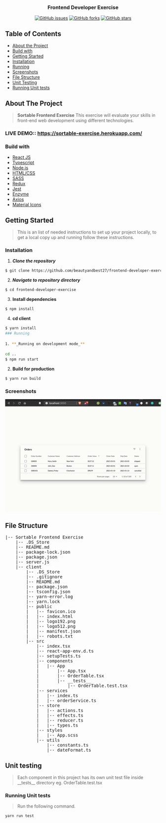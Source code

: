 <h3 align="center">Frontend Developer Exercise</h3>

<div align="center">

[![GitHub issues](https://img.shields.io/github/issues/beautyandbest27/frontend-developer-exercise)](https://github.com/beautyandbest27/frontend-developer-exercise/issues)
[![GitHub forks](https://img.shields.io/github/forks/beautyandbest27/frontend-developer-exercise)](https://github.com/beautyandbest27/frontend-developer-exercise/network)
[![GitHub stars](https://img.shields.io/github/stars/beautyandbest27/frontend-developer-exercise)](https://github.com/beautyandbest27/frontend-developer-exercise/stargazers)


</div>

## Table of Contents

- [About the Project](#about-the-project)
- [Build with](#build-with)
- [Getting Started](#getting-started)
- [Installation](#installation)
- [Running](#running)
- [Screenshots](#screenshots)
- [File Structure](#file-structure)
- [Unit Testing](#unit-testing)
- [Running Unit tests](#running-unit-tests)


## About The Project

> **Sortable Frontend Exercise** This exercise will evaluate your skills in front-end web development using different technologies.

### LIVE DEMO:: https://sortable-exercise.herokuapp.com/

### Build with

- [React JS](https://reactjs.org/)
- [Typescript](https://www.typescriptlang.org/)
- [Node.js](https://nodejs.org/)
- [HTML/CSS](https://www.w3schools.com/html/html_css.asp)
- [SASS](https://sass-lang.com/)
- [Redux](https://redux.js.org/)
- [Jest](https://jestjs.io/)
- [Enzyme](https://enzymejs.github.io/enzyme/)
- [Axios](https://github.com/axios/axios)
- [Material Icons](https://material-ui.com/components/material-icons/)

## Getting Started

> This is an list of needed instructions to set up your project locally, to get a local copy up and running follow these instructions.

### Installation

1. **_Clone the repository_**

```sh
$ git clone https://github.com/beautyandbest27/frontend-developer-exercise.git
```

2. **_Navigate to repository directory_**

```sh
$ cd frontend-developer-exercise
```

3. **Install dependencies**

```sh
$ npm install 
```
4. **cd client**

```sh
$ yarn install 
### Running

1. **_Running on development mode_**

cd ..
$ npm run start

```

2. **Build for production**

```sh
$ yarn run build
```

### Screenshots

<div align="center">
 
![image](https://github.com/beautyandbest27/frontend-developer-exercise/blob/main/screenshots/1.png)

</div>

## File Structure

<pre>
|-- Sortable Frontend Exercise
    |-- .DS_Store
    |-- README.md
    |-- package-lock.json
    |-- package.json
    |-- server.js
    |-- client
        |-- .DS_Store
        |-- .gitignore
        |-- README.md
        |-- package.json
        |-- tsconfig.json
        |-- yarn-error.log
        |-- yarn.lock
        |-- public
        |   |-- favicon.ico
        |   |-- index.html
        |   |-- logo192.png
        |   |-- logo512.png
        |   |-- manifest.json
        |   |-- robots.txt
        |-- src
            |-- index.tsx
            |-- react-app-env.d.ts
            |-- setupTests.ts
            |-- components
            |   |-- App
            |       |-- App.tsx
            |       |-- OrderTable.tsx
            |       |-- __tests__
            |           |-- OrderTable.test.tsx
            |-- services
            |   |-- index.ts
            |   |-- orderService.ts
            |-- store
            |   |-- actions.ts
            |   |-- effects.ts
            |   |-- reducer.ts
            |   |-- types.ts
            |-- styles
            |   |-- App.scss
            |-- utils
                |-- constants.ts
                |-- dateFormat.ts
</pre>

## Unit testing

> Each component in this project has its own unit test file inside \_\_tests\_\_ directory eg. OrderTable.test.tsx

### Running Unit tests

> Run the following command.

```sh
yarn run test
```



